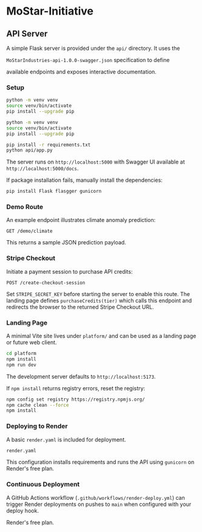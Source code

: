 # MoStar-Initiative

## API Server

A simple Flask server is provided under the `api/` directory. It uses the

`MoStarIndustries-api-1.0.0-swagger.json` specification to define

available endpoints and exposes interactive documentation.

### Setup

```bash
python -m venv venv
source venv/bin/activate
pip install --upgrade pip

python -m venv venv
source venv/bin/activate
pip install --upgrade pip

pip install -r requirements.txt
python api/app.py
```

The server runs on `http://localhost:5000` with Swagger UI available at
`http://localhost:5000/docs`.

If package installation fails, manually install the dependencies:

```bash
pip install Flask flasgger gunicorn
```

### Demo Route

An example endpoint illustrates climate anomaly prediction:

```
GET /demo/climate
```

This returns a sample JSON prediction payload.

### Stripe Checkout

Initiate a payment session to purchase API credits:

```
POST /create-checkout-session
```

Set `STRIPE_SECRET_KEY` before starting the server to enable this route. The
landing page defines `purchaseCredits(tier)` which calls this endpoint and
redirects the browser to the returned Stripe Checkout URL.

### Landing Page

A minimal Vite site lives under `platform/` and can be used as a landing page
or future web client.

```bash
cd platform
npm install
npm run dev
```

The development server defaults to `http://localhost:5173`.

If `npm install` returns registry errors, reset the registry:

```bash
npm config set registry https://registry.npmjs.org/
npm cache clean --force
npm install
```

### Deploying to Render

A basic `render.yaml` is included for deployment.

```bash
render.yaml
```

This configuration installs requirements and runs the API using `gunicorn` on
Render's free plan.
### Continuous Deployment

A GitHub Actions workflow (`.github/workflows/render-deploy.yml`) can trigger
Render deployments on pushes to `main` when configured with your deploy hook.

Render's free plan.

